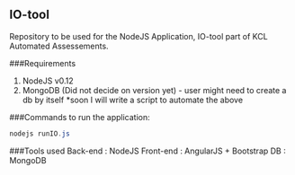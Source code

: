 ## IO-tool
Repository to be used for the NodeJS Application, IO-tool part of KCL Automated Assessements.

###Requirements 
1.  NodeJS v0.12
2.  MongoDB (Did not decide on version yet) - user might need to create a db by itself
*soon I will write a script to automate the above

###Commands to run the application:
```java
nodejs runIO.js
```

###Tools used
Back-end : NodeJS
Front-end : AngularJS + Bootstrap
DB : MongoDB




